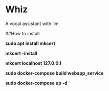 # Whiz
A vocal assistant with llm 


##How to install
  
**sudo apt install mkcert**

**mkcert -install**

**mkcert localhost 127.0.0.1**

**sudo docker-compose build webapp_service**

**sudo docker-compose up -d**
